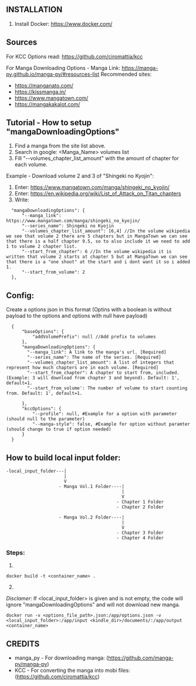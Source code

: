 ## INSTALLATION
1. Install Docker: https://www.docker.com/

## Sources
For KCC Options read:
https://github.com/ciromattia/kcc

For Manga Downloading Options - Manga Link:
https://manga-py.github.io/manga-py/#resources-list
Recommended sites:
- https://manganato.com/
- https://kissmanga.in/
- https://www.mangatown.com/
- https://mangakakalot.com/

## Tutorial - How to setup "mangaDownloadingOptions"
1. Find a manga from the site list above.
2. Search in google: <Manga_Name> volumes list
3. Fill "--volumes_chapter_list_amount" with the amount of chapter for each volume.

Example - Download volume 2 and 3 of "Shingeki no Kyojin":
1. Enter: https://www.mangatown.com/manga/shingeki_no_kyojin/
2. Enter: https://en.wikipedia.org/wiki/List_of_Attack_on_Titan_chapters
3. Write:
```
  "mangaDownloadingOptions": {
      "--manga_link": https://www.mangatown.com/manga/shingeki_no_kyojin/
      "--series_name": Shingeki no Kyojin
      "--volumes_chapter_list_amount": [6,4] //In the volume wikipedia we see that volume 2 there are 5 chapters but in MangaTown we can see that there is a half chapter 9.5, so to also include it we need to add 1 to volume 2 chapter list.
      "--start_from_chapter": 6 //In the volume wikipedia it is written that volume 2 starts at chapter 5 but at MangaTown we can see that there is a "one shoot" at the start and i dont want it so i added 1.
      "--start_from_volume": 2
  },
```

## Config:
Create a options json in this format (Optins with a boolean is without payload to the options and options with null have payload)
```
  {
      "baseOptions": {
          "addVolumePrefix": null //Add prefix to volumes
      },
      "mangaDownloadingOptions": {
        "--manga_link": A link to the manga's url. [Required]
        "--series_name": The name of the series. [Required]
        "--volumes_chapter_list_amount": A list of integers that represent how much chapters are in each volume. [Required]
        "--start_from_chapter": A chapter to start from, included. (Example: 3 will download from chapter 3 and beyond). Default: 1', default=1.
        "--start_from_volume': The number of volume to start counting from. Default: 1', default=1.

      },
      "kccOptions": {
          "--profile": null, #Example for a option with parameter (should null to the parameter)
          "--manga-style": false, #Example for option without paramter (should change to true if option needed)
      }
  }
```

## How to build local input folder:
```
-local_input_folder---|
                      |
                      V
                    - Manga Vol.1 Folder----|
                                            |
                                            V
                                          - Chapter 1 Folder
                                          - Chapter 2 Folder

                    - Manga Vol.2 Folder----|
                                            |
                                            V
                                          - Chapter 3 Folder
                                          - Chapter 4 Folder
```
### Steps:
1.
```
docker build -t <container_name> . 
```

2.
  *Disclamer*: If <local_input_folder> is given and is not empty, the code will ignore "mangaDownloadingOptions" and will not download new manga.
```
docker run -v <options_file_path>.json:/app/options.json -v <local_input_folder>:/app/input <kindle_dir>/documents/:/app/output <container_name>
```

## CREDITS
- manga_py - For downloading manga: (https://github.com/manga-py/manga-py)
- KCC - For converting the manga into mobi files: (https://github.com/ciromattia/kcc)
